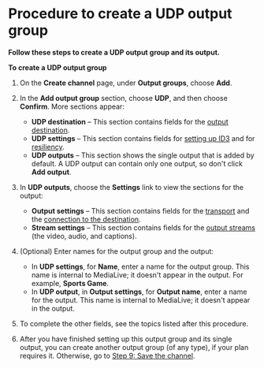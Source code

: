 # Procedure to create a UDP output group<a name="udp-create-procedure"></a>

**Follow these steps to create a UDP output group and its output\.**

**To create a UDP output group**

1. On the **Create channel** page, under **Output groups**, choose **Add**\. 

1. In the **Add output group** section, choose **UDP**, and then choose **Confirm**\. More sections appear: 
   + **UDP destination** – This section contains fields for the [output destination](udp-destinations.md)\.
   + **UDP settings** – This section contains fields for [setting up ID3](udp-other.md) and for [resiliency](udp-other.md)\. 
   + **UDP outputs** – This section shows the single output that is added by default\. A UDP output can contain only one output, so don't click **Add output**\. 

1. In **UDP outputs**, choose the **Settings** link to view the sections for the output:
   + **Output settings** – This section contains fields for the [transport](udp-destinations.md) and the [connection to the destination](udp-destinations.md)\. 
   + **Stream settings** – This section contains fields for the [output streams](udp-streams.md) \(the video, audio, and captions\)\.

1. \(Optional\) Enter names for the output group and the output:
   + In **UDP settings**, for **Name**, enter a name for the output group\. This name is internal to MediaLive; it doesn't appear in the output\. For example, **Sports Game**\.
   + In **UDP output**, in **Output settings**, for **Output name**, enter a name for the output\. This name is internal to MediaLive; it doesn't appear in the output\.

1. To complete the other fields, see the topics listed after this procedure\.

1. After you have finished setting up this output group and its single output, you can create another output group \(of any type\), if your plan requires it\. Otherwise, go to [Step 9: Save the channel](creating-a-channel-step9.md)\.